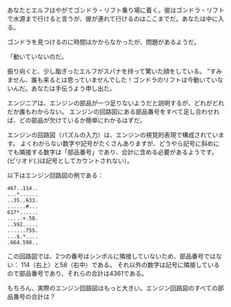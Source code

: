 あなたとエルフはやがてゴンドラ・リフト乗り場に着く。彼はゴンドラ・リフトで水源まで行けると言うが、彼が連れて行けるのはここまでだ。あなたは中に入る。

ゴンドラを見つけるのに時間はかからなかったが、問題があるようだ。

「動いていないのだ。

振り向くと、少し脂ぎったエルフがスパナを持って驚いた顔をしている。
"すみません、誰も来るとは思っていませんでした！ゴンドラのリフトは今動いていないんだ。あなたは手伝うよう申し出た。

エンジニアは、エンジンの部品が一つ足りないようだと説明するが、どれがどれだか誰もわからない。
エンジンの回路図にある部品番号をすべて足し合わせれば、どの部品が欠けているか簡単にわかるはずだ。

エンジンの回路図（パズルの入力）は、エンジンの視覚的表現で構成されています。
よくわからない数字や記号がたくさんありますが、どうやら記号に斜めにでも隣接する数字は「部品番号」であり、合計に含める必要があるようです。
(ピリオド(.)は記号としてカウントされない）。

以下はエンジン回路図の例である：

```
467..114..
...*......
..35..633.
......#...
617*......
.....+.58.
..592.....
......755.
...$.*....
.664.598..
```

この回路図では、2つの番号はシンボルに隣接していないため、部品番号ではない： 114（右上）と58（右中）である。
それ以外の数字は記号に隣接しているので部品番号であり、それらの合計は4361である。

もちろん、実際のエンジン回路図はもっと大きい。エンジン回路図のすべての部品番号の合計は？